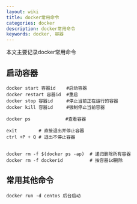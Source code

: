 ```yaml
---
layout: wiki
title: docker常用命令
categories: docker
description: docker常用命令
keywords: docker, 容器
---
```


本文主要记录docker常用命令





## 启动容器

```shell
docker start 容器id    #启动容器
docker restart 容器id  #重启
docker stop 容器id	 #停止当前正在运行的容器
docker kill 容器id     #强制停止当前容器

docker ps 			  #查看容器

exit        # 直接退出并停止容器
ctrl +P + Q # 退出不停止容器


docker rm -f $(docker ps -ap)  # 递归删除所有容器
docker rm -f dockerid          # 按容器id删除
```



## 常用其他命令

```shell
docker run -d centos 后台启动  
```






